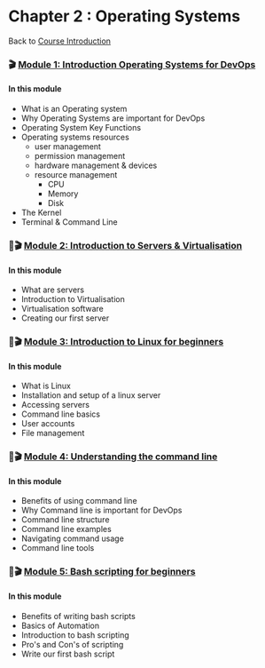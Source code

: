 # Chapter 2 : Operating Systems

Back to [Course Introduction](../../README.md)

### 🎬 [Module 1: Introduction Operating Systems for DevOps](../../content/operating-systems/intro/README.md)

#### In this module

* What is an Operating system
* Why Operating Systems are important for DevOps
* Operating System Key Functions 
* Operating systems resources 
  * user management 
  * permission management 
  * hardware management & devices
  * resource management
    * CPU
    * Memory
    * Disk
* The Kernel
* Terminal & Command Line

### 🚧🎬 [Module 2: Introduction to Servers & Virtualisation](../../content/operating-systems/virtualization/README.md)

#### In this module

* What are servers
* Introduction to Virtualisation
* Virtualisation software
* Creating our first server

### 🚧🎬 [Module 3: Introduction to Linux for beginners](../../content/operating-systems/linux/README.md)

#### In this module

* What is Linux
* Installation and setup of a linux server
* Accessing servers
* Command line basics
* User accounts 
* File management

### 🚧🎬 [Module 4: Understanding the command line](../../content/operating-systems/commandline/introduction/README.md)

#### In this module

* Benefits of using command line
* Why Command line is important for DevOps
* Command line structure
* Command line examples
* Navigating command usage
* Command line tools

### 🚧🎬 [Module 5: Bash scripting for beginners](../../content/operating-systems/scripting/bash/README.md)

#### In this module

* Benefits of writing bash scripts 
* Basics of Automation
* Introduction to bash scripting
* Pro's and Con's of scripting
* Write our first bash script